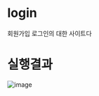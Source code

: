 # login
회원가입 로그인의 대한 사이트다
# 실행결과
![image](https://user-images.githubusercontent.com/109999749/181666381-41c9af87-fb37-4b56-af6d-216ca497782e.png)
